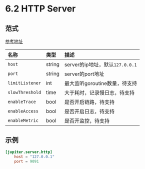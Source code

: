 # 6.2 HTTP Server

## 范式

[参考地址](https://github.com/douyu/jupiter/tree/master/server/xecho/config.go)

| 名称            | 类型   | 描述                            |
| :-------------- | :----- | :------------------------------ |
| `host`          | string | server的ip地址，默认`127.0.0.1` |
| `port`          | string | server的port地址                |
| `limitListener` | int    | 最大监听goroutine数量，待支持   |
| `slowThreshold` | time   | 大于耗时，记录慢日志，待支持    |
| `enableTrace`   | bool   | 是否开启链路，待支持            |
| `enableAccess`  | bool   | 是否开启日志，待支持            |
| `enableMetric`  | bool   | 是否开监控，待支持              |

## 示例

```toml
[jupiter.server.http]
    host = "127.0.0.1"
    port = 9091
```
